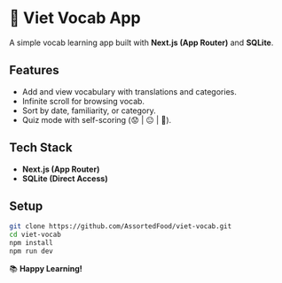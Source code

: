 # 📖 Viet Vocab App

A simple vocab learning app built with **Next.js (App Router)** and **SQLite**.

## Features
- Add and view vocabulary with translations and categories.
- Infinite scroll for browsing vocab.
- Sort by date, familiarity, or category.
- Quiz mode with self-scoring (😟 | 😐 | 🙂).

## Tech Stack
- **Next.js (App Router)**
- **SQLite (Direct Access)**

## Setup
```sh
git clone https://github.com/AssortedFood/viet-vocab.git
cd viet-vocab
npm install
npm run dev
```

📚 **Happy Learning!**